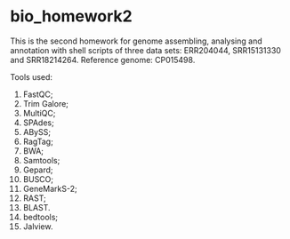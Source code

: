 # bio_homework2

This is the second homework for genome assembling, analysing and annotation with shell scripts of three data sets: ERR204044, SRR15131330 and SRR18214264.
Reference genome: CP015498.

Tools used: 
1. FastQC;
2. Trim Galore;
3. MultiQC;
4. SPAdes;
5. ABySS;
6. RagTag;
7. BWA;
8. Samtools;
9. Gepard;
10. BUSCO;
11. GeneMarkS-2;
12. RAST;
13. BLAST.
14. bedtools;
15. Jalview.
